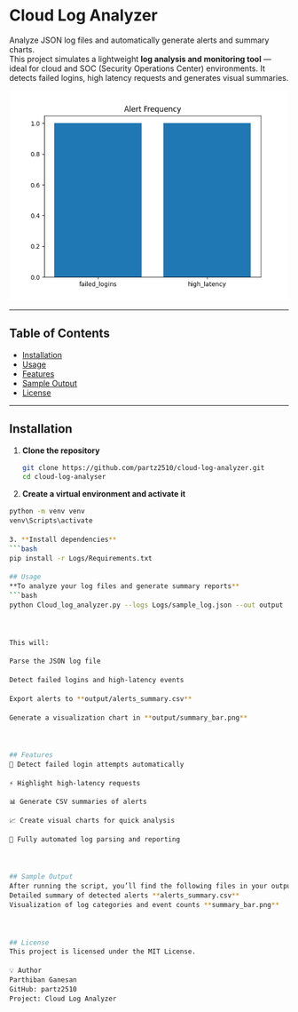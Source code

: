 # Cloud Log Analyzer

Analyze JSON log files and automatically generate alerts and summary charts.  
This project simulates a lightweight **log analysis and monitoring tool** — ideal for cloud and SOC (Security Operations Center) environments. It detects failed logins, high latency requests and generates visual summaries.

![Summary Chart](output/summary_bar.png)

---

## Table of Contents
- [Installation](#installation)
- [Usage](#usage)
- [Features](#features)
- [Sample Output](#sample-output)
- [License](#license)

---

## Installation

1. **Clone the repository**
   ```bash
   git clone https://github.com/partz2510/cloud-log-analyzer.git
   cd cloud-log-analyser

2. **Create a virtual environment and activate it**
 ```bash
python -m venv venv
venv\Scripts\activate

3. **Install dependencies**
 ```bash
pip install -r Logs/Requirements.txt

## Usage
**To analyze your log files and generate summary reports**
 ```bash
python Cloud_log_analyzer.py --logs Logs/sample_log.json --out output



This will:

Parse the JSON log file

Detect failed logins and high-latency events

Export alerts to **output/alerts_summary.csv**

Generate a visualization chart in **output/summary_bar.png**



## Features
🚨 Detect failed login attempts automatically

⚡ Highlight high-latency requests

📊 Generate CSV summaries of alerts

📈 Create visual charts for quick analysis

💾 Fully automated log parsing and reporting



## Sample Output
After running the script, you’ll find the following files in your output folder:	
Detailed summary of detected alerts **alerts_summary.csv**
Visualization of log categories and event counts **summary_bar.png**	



## License
This project is licensed under the MIT License.

💡 Author
Parthiban Ganesan
GitHub: partz2510
Project: Cloud Log Analyzer